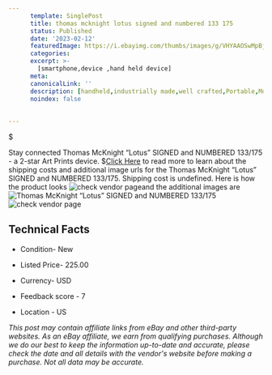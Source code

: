 ```yaml
---
      template: SinglePost
      title: thomas mcknight lotus signed and numbered 133 175
      status: Published
      date: '2023-02-12'
      featuredImage: https://i.ebayimg.com/thumbs/images/g/VHYAAOSwMpBjr2pa/s-l225.jpg
      categories: 
      excerpt: >-
        [smartphone,device ,hand held device]
      meta:
      canonicalLink: ''
      description: [handheld,industrially made,well crafted,Portable,Mobile,Compact,Convenient,Lightweight,Maneuverable,Man-portable,Miniature,Carriable,Hand-held,Light,Holdable,Transportable,Mobile device,Pocket-sized,On-the-go,Wireless,Cordless,Compact size,Convenient size, smartphone,device ,hand held device]
      noindex: false
      
        
---
```

$

Stay connected Thomas McKnight “Lotus” SIGNED and NUMBERED 133/175 - a 2-star Art Prints device.
$[Click Here](https://www.ebay.com/itm/175579637996?hash=item28e15ca8ec%3Ag%3AVHYAAOSwMpBjr2pa&mkevt=1&mkcid=1&mkrid=711-53200-19255-0&campid=%253CePNCampaignId%253E&customid=%253CreferenceId%253E&toolid=10049) to read more to learn about the shipping costs and additional image urls for the Thomas McKnight “Lotus” SIGNED and NUMBERED 133/175. Shipping cost is undefined. Here is how the product looks ![check vendor page](https://i.ebayimg.com/thumbs/images/g/VHYAAOSwMpBjr2pa/s-l225.jpg)and the additional images are![Thomas McKnight “Lotus” SIGNED and NUMBERED 133/175](https://i.ebayimg.com/images/g/VHYAAOSwMpBjr2pa/s-l1600.jpg)![check vendor page](https://origin-galleryplus.ebayimg.com/ws/web/175579637996_2_0_1/225x225.jpg,https://origin-galleryplus.ebayimg.com/ws/web/175579637996_3_0_1/225x225.jpg,https://origin-galleryplus.ebayimg.com/ws/web/175579637996_4_0_1/225x225.jpg)



 ## Technical Facts 



     
      

 - Condition- New 


      

 - Listed Price- 225.00 


      

 - Currency- USD 


      

 - Feedback score - 7 


      

 - Location - US 


      
      

 *_This post may contain affiliate links from eBay and other third-party websites. As an eBay affiliate, we earn from qualifying purchases. Although we do our best to keep the information up-to-date and accurate, please check the date and all details with the vendor's website before making a purchase. Not all data may be accurate._*






